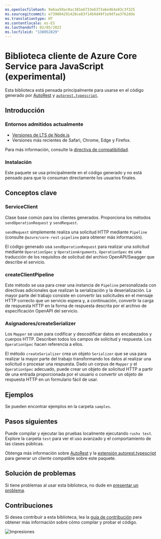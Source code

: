```yaml
---
ms.openlocfilehash: 9a6aa50ac0ac381e6733e6373a6e464a93c3f325
ms.sourcegitcommit: e739004291428ce83f14b9d49f1e9dfaa3762dde
ms.translationtype: HT
ms.contentlocale: es-ES
ms.lasthandoff: 02/05/2022
ms.locfileid: "138052829"
---
```

# <a name="azure-core-service-client-library-for-javascript-experimental"></a>Biblioteca cliente de Azure Core Service para JavaScript (experimental)

Esta biblioteca está pensada principalmente para usarse en el código generado por [AutoRest](https://github.com/Azure/Autorest) y [`autorest.typescript`](https://github.com/Azure/autorest.typescript).

## <a name="getting-started"></a>Introducción

### <a name="currently-supported-environments"></a>Entornos admitidos actualmente

- [Versiones de LTS de Node.js](https://nodejs.org/about/releases/)
- Versiones más recientes de Safari, Chrome, Edge y Firefox.

Para más información, consulte la [directiva de compatibilidad](https://github.com/Azure/azure-sdk-for-js/blob/main/SUPPORT.md).

### <a name="installation"></a>Instalación

Este paquete se usa principalmente en el código generado y no está pensado para que lo consuman directamente los usuarios finales.

## <a name="key-concepts"></a>Conceptos clave

### <a name="serviceclient"></a>ServiceClient

Clase base común para los clientes generados. Proporciona los métodos `sendOperationRequest` y `sendRequest`.

`sendRequest` simplemente realiza una solicitud HTTP mediante `Pipeline` (consulte `@azure/core-rest-pipeline` para obtener más información).

El código generado usa `sendOperationRequest` para realizar una solicitud mediante `OperationSpec` y `OperationArguments`. `OperationSpec` es una traducción de los requisitos de solicitud del archivo OpenAPI/Swagger que describe el servicio.

### <a name="createclientpipeline"></a>createClientPipeline

Este método se usa para crear una instancia de `Pipeline` personalizada con directivas adicionales que realizan la serialización y la deserialización. La mayor parte del trabajo consiste en convertir las solicitudes en el mensaje HTTP correcto que un servicio espera y, a continuación, convertir la carga de respuesta HTTP en la forma de respuesta descrita por el archivo de especificación OpenAPI del servicio.

### <a name="mappers--createserializer"></a>Asignadores/createSerializer

Los `Mapper` se usan para codificar y descodificar datos en encabezados y cuerpos HTTP. Describen todos los campos de solicitud y respuesta. Los `OperationSpec` hacen referencia a ellos.

El método `createSerializer` crea un objeto `Serializer` que se usa para realizar la mayor parte del trabajo transformando los datos al realizar una solicitud o procesar una respuesta. Dado un corpus de `Mapper` y el `OperationSpec` adecuado, puede crear un objeto de solicitud HTTP a partir de una entrada proporcionada por el usuario o convertir un objeto de respuesta HTTP en un formulario fácil de usar.

## <a name="examples"></a>Ejemplos

Se pueden encontrar ejemplos en la carpeta `samples`.

## <a name="next-steps"></a>Pasos siguientes

Puede compilar y ejecutar las pruebas localmente ejecutando `rushx test`. Explore la carpeta `test` para ver el uso avanzado y el comportamiento de las clases públicas.

Obtenga más información sobre [AutoRest](https://github.com/Azure/autorest) y la [extensión autorest.typescript](https://github.com/Azure/autorest.typescript) para generar un cliente compatible sobre este paquete.

## <a name="troubleshooting"></a>Solución de problemas

Si tiene problemas al usar esta biblioteca, no dude en [presentar un problema](https://github.com/Azure/azure-sdk-for-js/issues/new).

## <a name="contributing"></a>Contribuciones

Si desea contribuir a esta biblioteca, lea la [guía de contribución](https://github.com/Azure/azure-sdk-for-js/blob/main/CONTRIBUTING.md) para obtener más información sobre cómo compilar y probar el código.

![Impresiones](https://azure-sdk-impressions.azurewebsites.net/api/impressions/azure-sdk-for-js%2Fsdk%2Fcore%2Fcore-client%2FREADME.png)
